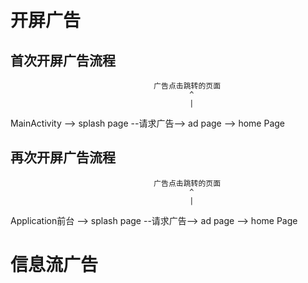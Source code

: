 # 开屏广告
## 首次开屏广告流程   
                                    广告点击跳转的页面
                                            ^
                                            |
MainActivity --> splash page --请求广告--> ad page --> home Page 
                                            

## 再次开屏广告流程
                                    广告点击跳转的页面
                                            ^
                                            |
Application前台 --> splash page --请求广告--> ad page --> home Page

# 信息流广告


